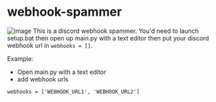 # webhook-spammer
![image](https://user-images.githubusercontent.com/124643547/217360595-768ebf8e-2aa1-4ebc-88e7-7711a12a1a6a.png)
This is a discord webhook spammer.
You'd need to launch setup.bat then open up main.py with a text editor then put your discord webhook url in ```webhooks = []```.

Example:
* Open main.py with a text editor
* add webhook urls
```
webhooks = ['WEBHOOK_URL1', 'WEBHOOK_URL2']
```
